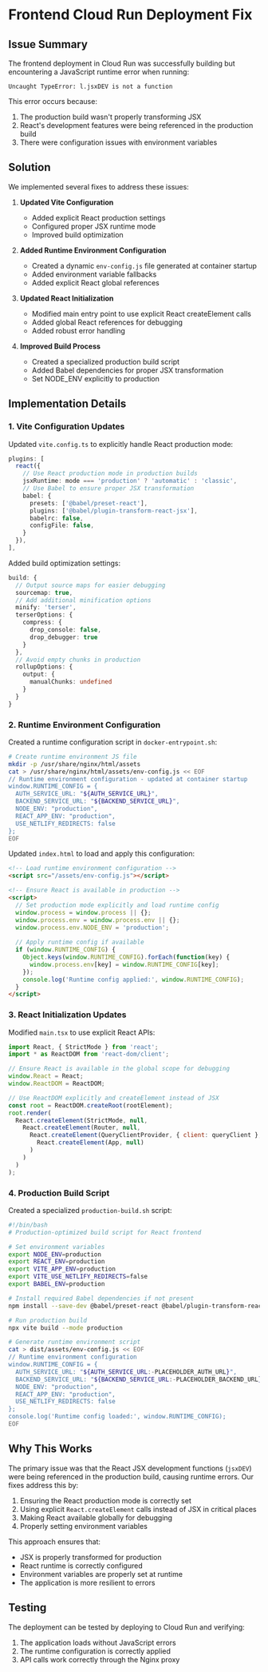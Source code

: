 # Frontend Cloud Run Deployment Fix

## Issue Summary

The frontend deployment in Cloud Run was successfully building but encountering a JavaScript runtime error when running:

```
Uncaught TypeError: l.jsxDEV is not a function
```

This error occurs because:
1. The production build wasn't properly transforming JSX
2. React's development features were being referenced in the production build
3. There were configuration issues with environment variables

## Solution

We implemented several fixes to address these issues:

1. **Updated Vite Configuration**
   - Added explicit React production settings
   - Configured proper JSX runtime mode
   - Improved build optimization

2. **Added Runtime Environment Configuration**
   - Created a dynamic `env-config.js` file generated at container startup
   - Added environment variable fallbacks
   - Added explicit React global references

3. **Updated React Initialization**
   - Modified main entry point to use explicit React createElement calls
   - Added global React references for debugging
   - Added robust error handling

4. **Improved Build Process**
   - Created a specialized production build script
   - Added Babel dependencies for proper JSX transformation
   - Set NODE_ENV explicitly to production

## Implementation Details

### 1. Vite Configuration Updates

Updated `vite.config.ts` to explicitly handle React production mode:

```typescript
plugins: [
  react({
    // Use React production mode in production builds
    jsxRuntime: mode === 'production' ? 'automatic' : 'classic',
    // Use Babel to ensure proper JSX transformation
    babel: {
      presets: ['@babel/preset-react'],
      plugins: ['@babel/plugin-transform-react-jsx'],
      babelrc: false,
      configFile: false,
    }
  }),
],
```

Added build optimization settings:

```typescript
build: {
  // Output source maps for easier debugging
  sourcemap: true,
  // Add additional minification options
  minify: 'terser',
  terserOptions: {
    compress: {
      drop_console: false,
      drop_debugger: true
    }
  },
  // Avoid empty chunks in production
  rollupOptions: {
    output: {
      manualChunks: undefined
    }
  }
}
```

### 2. Runtime Environment Configuration

Created a runtime configuration script in `docker-entrypoint.sh`:

```bash
# Create runtime environment JS file
mkdir -p /usr/share/nginx/html/assets
cat > /usr/share/nginx/html/assets/env-config.js << EOF
// Runtime environment configuration - updated at container startup
window.RUNTIME_CONFIG = {
  AUTH_SERVICE_URL: "${AUTH_SERVICE_URL}",
  BACKEND_SERVICE_URL: "${BACKEND_SERVICE_URL}",
  NODE_ENV: "production",
  REACT_APP_ENV: "production",
  USE_NETLIFY_REDIRECTS: false
};
EOF
```

Updated `index.html` to load and apply this configuration:

```html
<!-- Load runtime environment configuration -->
<script src="/assets/env-config.js"></script>

<!-- Ensure React is available in production -->
<script>
  // Set production mode explicitly and load runtime config
  window.process = window.process || {};
  window.process.env = window.process.env || {};
  window.process.env.NODE_ENV = 'production';
  
  // Apply runtime config if available
  if (window.RUNTIME_CONFIG) {
    Object.keys(window.RUNTIME_CONFIG).forEach(function(key) {
      window.process.env[key] = window.RUNTIME_CONFIG[key];
    });
    console.log('Runtime config applied:', window.RUNTIME_CONFIG);
  }
</script>
```

### 3. React Initialization Updates

Modified `main.tsx` to use explicit React APIs:

```javascript
import React, { StrictMode } from 'react';
import * as ReactDOM from 'react-dom/client';

// Ensure React is available in the global scope for debugging
window.React = React;
window.ReactDOM = ReactDOM;

// Use ReactDOM explicitly and createElement instead of JSX
const root = ReactDOM.createRoot(rootElement);
root.render(
  React.createElement(StrictMode, null, 
    React.createElement(Router, null,
      React.createElement(QueryClientProvider, { client: queryClient },
        React.createElement(App, null)
      )
    )
  )
);
```

### 4. Production Build Script

Created a specialized `production-build.sh` script:

```bash
#!/bin/bash
# Production-optimized build script for React frontend

# Set environment variables
export NODE_ENV=production
export REACT_ENV=production
export VITE_APP_ENV=production
export VITE_USE_NETLIFY_REDIRECTS=false
export BABEL_ENV=production

# Install required Babel dependencies if not present
npm install --save-dev @babel/preset-react @babel/plugin-transform-react-jsx terser

# Run production build
npx vite build --mode production

# Generate runtime environment script
cat > dist/assets/env-config.js << EOF
// Runtime environment configuration
window.RUNTIME_CONFIG = {
  AUTH_SERVICE_URL: "${AUTH_SERVICE_URL:-PLACEHOLDER_AUTH_URL}",
  BACKEND_SERVICE_URL: "${BACKEND_SERVICE_URL:-PLACEHOLDER_BACKEND_URL}",
  NODE_ENV: "production",
  REACT_APP_ENV: "production",
  USE_NETLIFY_REDIRECTS: false
};
console.log('Runtime config loaded:', window.RUNTIME_CONFIG);
EOF
```

## Why This Works

The primary issue was that the React JSX development functions (`jsxDEV`) were being referenced in the production build, causing runtime errors. Our fixes address this by:

1. Ensuring the React production mode is correctly set
2. Using explicit `React.createElement` calls instead of JSX in critical places
3. Making React available globally for debugging
4. Properly setting environment variables

This approach ensures that:
- JSX is properly transformed for production
- React runtime is correctly configured
- Environment variables are properly set at runtime
- The application is more resilient to errors

## Testing

The deployment can be tested by deploying to Cloud Run and verifying:
1. The application loads without JavaScript errors
2. The runtime configuration is correctly applied
3. API calls work correctly through the Nginx proxy